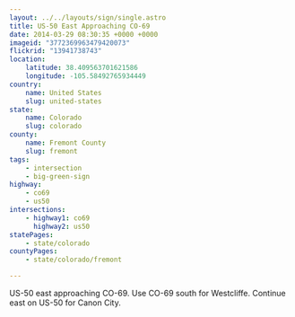 ```yaml
---
layout: ../../layouts/sign/single.astro
title: US-50 East Approaching CO-69
date: 2014-03-29 08:30:35 +0000 +0000
imageid: "3772369963479420073"
flickrid: "13941738743"
location:
    latitude: 38.409563701621586
    longitude: -105.58492765934449
country:
    name: United States
    slug: united-states
state:
    name: Colorado
    slug: colorado
county:
    name: Fremont County
    slug: fremont
tags:
    - intersection
    - big-green-sign
highway:
    - co69
    - us50
intersections:
    - highway1: co69
      highway2: us50
statePages:
    - state/colorado
countyPages:
    - state/colorado/fremont

---
```

US-50 east approaching CO-69.  Use CO-69 south for Westcliffe.  Continue east on US-50 for Canon City.